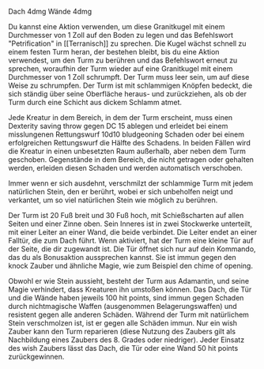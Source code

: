 
Dach 4dmg
Wände 4dmg

Du kannst eine Aktion verwenden, um diese Granitkugel mit einem Durchmesser von 1 Zoll auf den Boden zu legen und das Befehlswort "Petrification" in [[Terranisch]] zu sprechen. Die Kugel wächst schnell zu einem festen Turm heran, der bestehen bleibt, bis du eine Aktion verwendest, um den Turm zu berühren und das Befehlswort erneut zu sprechen, woraufhin der Turm wieder auf eine Granitkugel mit einem Durchmesser von 1 Zoll schrumpft. Der Turm muss leer sein, um auf diese Weise zu schrumpfen. Der Turm ist mit schlammigen Knöpfen bedeckt, die sich ständig über seine Oberfläche heraus- und zurückziehen, als ob der Turm durch eine Schicht aus dickem Schlamm atmet.

Jede Kreatur in dem Bereich, in dem der Turm erscheint, muss einen Dexterity saving throw gegen DC 15 ablegen und erleidet bei einem misslungenen Rettungswurf 10d10 bludgeoning Schaden oder bei einem erfolgreichen Rettungswurf die Hälfte des Schadens. In beiden Fällen wird die Kreatur in einen unbesetzten Raum außerhalb, aber neben dem Turm geschoben. Gegenstände in dem Bereich, die nicht getragen oder gehalten werden, erleiden diesen Schaden und werden automatisch verschoben.

Immer wenn er sich ausdehnt, verschmilzt der schlammige Turm mit jedem natürlichen Stein, den er berührt, wobei er sich unbeholfen neigt und verkantet, um so viel natürlichen Stein wie möglich zu berühren.

Der Turm ist 20 Fuß breit und 30 Fuß hoch, mit Schießscharten auf allen Seiten und einer Zinne oben. Sein Inneres ist in zwei Stockwerke unterteilt, mit einer Leiter an einer Wand, die beide verbindet. Die Leiter endet an einer Falltür, die zum Dach führt. Wenn aktiviert, hat der Turm eine kleine Tür auf der Seite, die dir zugewandt ist. Die Tür öffnet sich nur auf dein Kommando, das du als Bonusaktion aussprechen kannst. Sie ist immun gegen den knock Zauber und ähnliche Magie, wie zum Beispiel den chime of opening.

Obwohl er wie Stein aussieht, besteht der Turm aus Adamantin, und seine Magie verhindert, dass Kreaturen ihn umstoßen können. Das Dach, die Tür und die Wände haben jeweils 100 hit points, sind immun gegen Schaden durch nichtmagische Waffen (ausgenommen Belagerungswaffen) und resistent gegen alle anderen Schäden. Während der Turm mit natürlichem Stein verschmolzen ist, ist er gegen alle Schäden immun. Nur ein wish Zauber kann den Turm reparieren (diese Nutzung des Zaubers gilt als Nachbildung eines Zaubers des 8. Grades oder niedriger). Jeder Einsatz des wish Zaubers lässt das Dach, die Tür oder eine Wand 50 hit points zurückgewinnen.